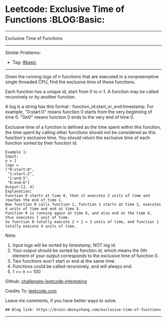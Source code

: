 # Leetcode: Exclusive Time of Functions     :BLOG:Basic:


---

Exclusive Time of Functions  

---

Similar Problems:  
-   Tag: [#basic](https://brain.dennyzhang.com/tag/basic)

---

Given the running logs of n functions that are executed in a nonpreemptive single threaded CPU, find the exclusive time of these functions.  

Each function has a unique id, start from 0 to n-1. A function may be called recursively or by another function.  

A log is a string has this format : function\_id:start\_or\_end:timestamp. For example, "0:start:0" means function 0 starts from the very beginning of time 0. "0:end:0" means function 0 ends to the very end of time 0.  

Exclusive time of a function is defined as the time spent within this function, the time spent by calling other functions should not be considered as this function's exclusive time. You should return the exclusive time of each function sorted by their function id.  

    Example 1:
    Input:
    n = 2
    logs = 
    ["0:start:0",
     "1:start:2",
     "1:end:5",
     "0:end:6"]
    Output:[3, 4]
    Explanation:
    Function 0 starts at time 0, then it executes 2 units of time and reaches the end of time 1. 
    Now function 0 calls function 1, function 1 starts at time 2, executes 4 units of time and end at time 5.
    Function 0 is running again at time 6, and also end at the time 6, thus executes 1 unit of time. 
    So function 0 totally execute 2 + 1 = 3 units of time, and function 1 totally execute 4 units of time.

Note:  
1.  Input logs will be sorted by timestamp, NOT log id.
2.  Your output should be sorted by function id, which means the 0th element of your output corresponds to the exclusive time of function 0.
3.  Two functions won't start or end at the same time.
4.  Functions could be called recursively, and will always end.
5.  1 <= n <= 100

Github: [challenges-leetcode-interesting](https://github.com/DennyZhang/challenges-leetcode-interesting/tree/master/exclusive-time-of-functions)  

Credits To: [leetcode.com](https://leetcode.com/problems/exclusive-time-of-functions/description/)  

Leave me comments, if you have better ways to solve.  

    ## Blog link: https://brain.dennyzhang.com/exclusive-time-of-functions

---
